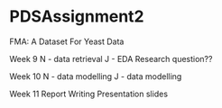 # PDSAssignment2

FMA: A Dataset For Yeast Data

Week 9 
N - data retrieval
J - EDA
Research question??

Week 10
N - data modelling
J - data modelling

Week 11
Report Writing
Presentation slides
